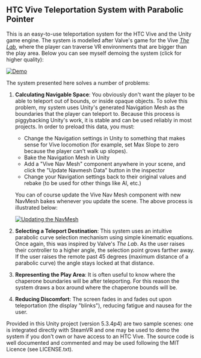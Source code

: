 HTC Vive Teleportation System with Parabolic Pointer
----------------------------------------------------

This is an easy-to-use teleportation system for the HTC Vive and the Unity game engine.  The system is modelled after
Valve's game for the Vive [*The Lab*](http://store.steampowered.com/app/450390/), where the player can traverse 
VR environments that are bigger than the play area.  Below you can see myself demoing the system (click for higher quality):

[![Demo](https://thumbs.gfycat.com/HonorableComplexCutworm-size_restricted.gif)](https://gfycat.com/HonorableComplexCutworm)

The system presented here solves a number of problems:

1. **Calculating Navigable Space**: You obviously don't want the player to be able to teleport out of bounds, or inside
   opaque objects.  To solve this problem, my system uses Unity's generated Navigation Mesh as the boundaries that the
   player can teleport to.  Because this process is piggybacking Unity's work, it is stable and can be used reliably in most
   projects.  In order to preload this data, you must:

   * Change the Navigation settings in Unity to something that makes sense for Vive locomotion (for example, set Max Slope
     to zero because the player can't walk up slopes).
   * Bake the Navigation Mesh in Unity
   * Add a "Vive Nav Mesh" component anywhere in your scene, and click the "Update Navmesh Data" button in the inspector
   * Change your Navigation settings back to their original values and rebake (to be used for other things like AI, etc.)

   You can of course update the Vive Nav Mesh component with new NavMesh bakes whenever you update the scene.  The above process is illustrated below:
   
   [![Updating the NavMesh](https://thumbs.gfycat.com/WelldocumentedForcefulAlaskanmalamute-size_restricted.gif)](https://gfycat.com/WelldocumentedForcefulAlaskanmalamute)
2. **Selecting a Teleport Destination**: This system uses an intuitive parabolic curve selection mechanism using simple
   kinematic equations.  Once again, this was inspired by Valve's *The Lab*.  As the user raises their controller to a higher
   angle, the selection point grows farther away.  If the user raises the remote past 45 degrees (maximum distance of a parabolic
   curve) the angle stays locked at that distance.
3. **Representing the Play Area**: It is often useful to know where the chaperone boundaries will be after teleporting.  For
   this reason the system draws a box around where the chaperone bounds will be.
4. **Reducing Discomfort**: The screen fades in and fades out upon teleportation (the display "blinks"), reducing fatigue
   and nausea for the user.

Provided in this Unity project (version 5.3.4p4) are two sample scenes: one is integrated directly with SteamVR and one
may be used to demo the system if you don't own or have access to an HTC Vive.  The source code is well documented and
commented and may be used following the MIT Licence (see LICENSE.txt).